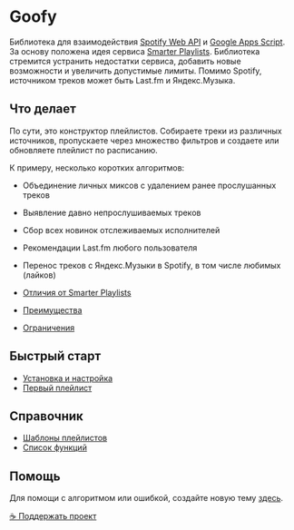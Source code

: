 # Goofy
Библиотека для взаимодействия [Spotify Web API](https://developer.spotify.com/documentation/web-api/) и [Google Apps Script](https://developers.google.com/apps-script). За основу положена идея сервиса [Smarter Playlists](http://smarterplaylists.playlistmachinery.com/about.html). Библиотека стремится устранить недостатки сервиса, добавить новые возможности и увеличить допустимые лимиты. Помимо Spotify, источником треков может быть Last.fm и Яндекс.Музыка. 

## Что делает
По сути, это конструктор плейлистов. Собираете треки из различных источников, пропускаете через множество фильтров и создаете или обновляете плейлист по расписанию.

К примеру, несколько коротких алгоритмов:
- Объединение личных миксов с удалением ранее прослушанных треков
- Выявление давно непрослушиваемых треков
- Сбор всех новинок отслеживаемых исполнителей
- Рекомендации Last.fm любого пользователя
- Перенос треков с Яндекс.Музыки в Spotify, в том числе любимых (лайков)

- [Отличия от Smarter Playlists](https://chimildic.github.io/goofy/#/desc?id=Отличия-от-smarter-playlists)
- [Преимущества](https://chimildic.github.io/goofy/#/desc?id=Преимущества-goofy)
- [Ограничения](https://chimildic.github.io/goofy/#/desc?id=Ограничения)

## Быстрый старт
- [Установка и настройка](/install.md)
- [Первый плейлист](/first-playlist.md)

## Справочник
- [Шаблоны плейлистов](/template)
- [Список функций](/func)

## Помощь

Для помощи с алгоритмом или ошибкой, создайте новую тему [здесь](https://github.com/Chimildic/goofy/discussions).

[☕ Поддержать проект](https://yoomoney.ru/to/410014208620686)
